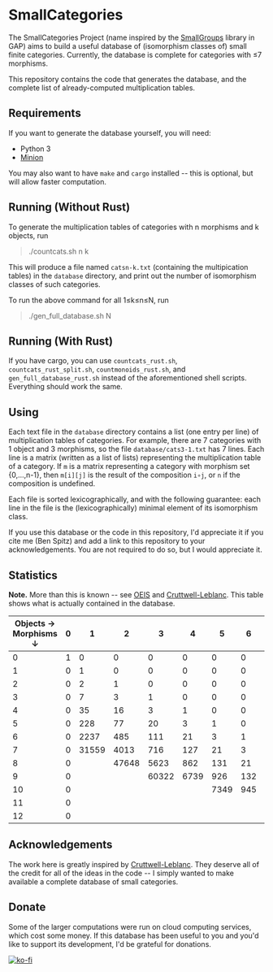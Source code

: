 # SmallCategories

The SmallCategories Project (name inspired by the [SmallGroups](https://docs.gap-system.org/pkg/smallgrp/doc/chap1.html) library in GAP) aims to build a useful database of (isomorphism classes of) small finite categories. Currently, the database is complete for categories with ≤7 morphisms.

This repository contains the code that generates the database, and the complete list of already-computed multiplication tables.

## Requirements

If you want to generate the database yourself, you will need:

* Python 3
* [Minion](https://github.com/minion/minion)

You may also want to have `make` and `cargo` installed -- this is optional, but will allow faster computation.

## Running (Without Rust)

To generate the multiplication tables of categories with n morphisms and k objects, run

> ./countcats.sh n k

This will produce a file named `catsn-k.txt` (containing the multipication tables) in the `database` directory, and print out the number of isomorphism classes of such categories.

To run the above command for all 1≤k≤n≤N, run

> ./gen_full_database.sh N

## Running (With Rust)

If you have cargo, you can use `countcats_rust.sh`, `countcats_rust_split.sh`, `countmonoids_rust.sh`, and `gen_full_database_rust.sh` instead of the aforementioned shell scripts. Everything should work the same.

## Using

Each text file in the `database` directory contains a list (one entry per line) of multiplication tables of categories. For example, there are 7 categories with 1 object and 3 morphisms, so the file `database/cats3-1.txt` has 7 lines. Each line is a matrix (written as a list of lists) representing the multiplication table of a category. If `m` is a matrix representing a category with morphism set {0,...,n-1}, then `m[i][j]` is the result of the composition `i∘j`, or `n` if the composition is undefined.

Each file is sorted lexicographically, and with the following guarantee: each line in the file is the (lexicographically) minimal element of its isomorphism class.

If you use this database or the code in this repository, I'd appreciate it if you cite me (Ben Spitz) and add a link to this repository to your acknowledgements. You are not required to do so, but I would appreciate it.

## Statistics

**Note.** More than this is known -- see [OEIS](https://oeis.org/A125696) and [Cruttwell-Leblanc](https://www.reluctantm.com/gcruttw/publications/ams2014CruttwellCountingFiniteCats.pdf). This table shows what is actually contained in the database.

| Objects →<br>Morphisms ↓ | 0 | 1     | 2     | 3     | 4    | 5    | 6   | 7   | 8   | 9  | 10 | 11 | Total     |
|--------------------------|---|-------|-------|-------|------|------|-----|-----|-----|----|----|----|-----------|
| 0                        | 1 | 0     | 0     | 0     | 0    | 0    | 0   | 0   | 0   | 0  | 0  | 0  | **1**     |
| 1                        | 0 | 1     | 0     | 0     | 0    | 0    | 0   | 0   | 0   | 0  | 0  | 0  | **1**     |
| 2                        | 0 | 2     | 1     | 0     | 0    | 0    | 0   | 0   | 0   | 0  | 0  | 0  | **3**     |
| 3                        | 0 | 7     | 3     | 1     | 0    | 0    | 0   | 0   | 0   | 0  | 0  | 0  | **11**    |
| 4                        | 0 | 35    | 16    | 3     | 1    | 0    | 0   | 0   | 0   | 0  | 0  | 0  | **55**    |
| 5                        | 0 | 228   | 77    | 20    | 3    | 1    | 0   | 0   | 0   | 0  | 0  | 0  | **329**   |
| 6                        | 0 | 2237  | 485   | 111   | 21   | 3    | 1   | 0   | 0   | 0  | 0  | 0  | **2858**  |
| 7                        | 0 | 31559 | 4013  | 716   | 127  | 21   | 3   | 1   | 0   | 0  | 0  | 0  | **36440** |
| 8                        | 0 |       | 47648 | 5623  | 862  | 131  | 21  | 3   | 1   | 0  | 0  | 0  |           |
| 9                        | 0 |       |       | 60322 | 6739 | 926  | 132 | 21  | 3   | 1  | 0  | 0  |           |
| 10                       | 0 |       |       |       |      | 7349 | 945 | 132 | 21  | 3  | 1  | 0  |           |
| 11                       | 0 |       |       |       |      |      |     | 949 | 132 | 21 | 3  | 1  |           |
| 12                       | 0 |       |       |       |      |      |     |     | 950 |    |    |    |           |

## Acknowledgements

The work here is greatly inspired by [Cruttwell-Leblanc](https://www.reluctantm.com/gcruttw/publications/ams2014CruttwellCountingFiniteCats.pdf). They deserve all of the credit for all of the ideas in the code -- I simply wanted to make available a complete database of small categories.

## Donate

Some of the larger computations were run on cloud computing services, which cost some money. If this database has been useful to you and you'd like to support its development, I'd be grateful for donations.

[![ko-fi](https://ko-fi.com/img/githubbutton_sm.svg)](https://ko-fi.com/B0B3DOCLE)
